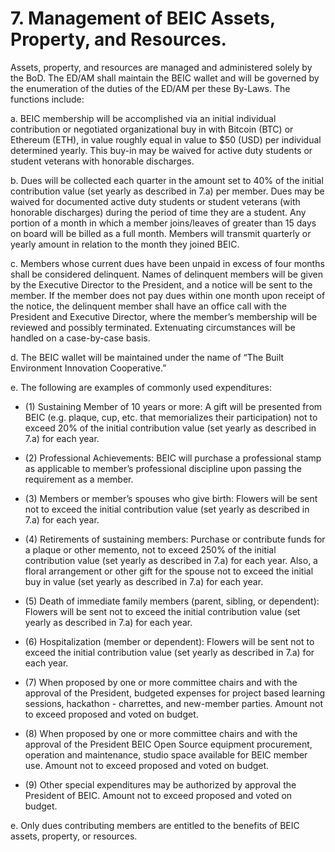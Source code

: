 # 7. Management of BEIC Assets, Property, and Resources. 

Assets, property, and resources are managed and administered solely by the BoD.  The ED/AM shall maintain the BEIC wallet and will be governed by the enumeration of the duties of the ED/AM per these By-Laws. The functions include: 

a. BEIC membership will be accomplished via an initial individual contribution or negotiated organizational buy in with Bitcoin (BTC) or Ethereum (ETH), in value roughly equal in value to $50 (USD) per individual determined yearly.  This buy-in may be waived for active duty students or student veterans with honorable discharges. 

b. Dues will be collected each quarter in the amount set to 40% of the initial contribution value (set yearly as described in 7.a) per member.  Dues may be waived for documented active duty students or student veterans (with honorable discharges) during the period of time they are a student.  Any portion of a month in which a member joins/leaves of greater than 15 days on board will be billed as a full month. Members will transmit  quarterly or yearly amount in relation to the month they joined BEIC. 

c.  Members whose current dues have been unpaid in excess of four months shall be considered delinquent.  Names of delinquent members will be given by the Executive Director to the President, and a notice will be sent to the member.  If the member does not pay dues within one month upon receipt of the notice, the delinquent member shall have an office call with the President and Executive Director, where the member’s membership will be reviewed and possibly terminated.  Extenuating circumstances will be handled on a case-by-case basis.

d. The BEIC wallet will be maintained under the name of “The Built Environment Innovation Cooperative.” 

e. The following are examples of commonly used expenditures: 

  * (1) Sustaining Member of 10 years or more: A gift will be presented from BEIC (e.g. plaque, cup, etc. that memorializes their participation) not to exceed 20% of the initial contribution value (set yearly as described in 7.a) for each year. 

  * (2) Professional Achievements: BEIC will purchase a professional stamp as applicable to member’s professional discipline upon passing the requirement as a member. 

  * (3) Members or member’s spouses who give birth: Flowers will be sent not to exceed the initial contribution value (set yearly as described in 7.a) for each year. 

  * (4) Retirements of sustaining members: Purchase or contribute funds for a plaque or other memento, not to exceed 250% of the initial contribution value (set yearly as described in 7.a) for each year.  Also, a floral arrangement or other gift for the spouse not to exceed the initial buy in value (set yearly as described in 7.a) for each year. 

  * (5) Death of immediate family members (parent, sibling, or dependent): Flowers will be sent not to exceed the initial contribution value (set yearly as described in 7.a) for each year. 

  * (6) Hospitalization (member or dependent): Flowers will be sent not to exceed the initial contribution value (set yearly as described in 7.a) for each year. 

  * (7) When proposed by one or more committee chairs and with the approval of the President, budgeted expenses for project based learning sessions, hackathon - charrettes, and new-member parties.  Amount not to exceed proposed and voted on budget.

  * (8) When proposed by one or more committee chairs and with the approval of the President BEIC Open Source equipment procurement, operation and maintenance, studio space available for BEIC member use.  Amount not to exceed proposed and voted on budget.

  * (9) Other special expenditures may be authorized by approval the President of BEIC.   Amount not to exceed proposed and voted on budget.

e. Only dues contributing members are entitled to the benefits of BEIC assets, property, or resources. 
